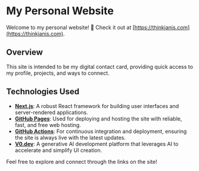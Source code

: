# My Personal Website

Welcome to my personal website! 🌟 Check it out at [https://thinkjanis.com](https://thinkjanis.com).

## Overview
This site is intended to be my digital contact card, providing quick access to my profile, projects, and ways to connect.

## Technologies Used
- **[Next.js](https://nextjs.org)**: A robust React framework for building user interfaces and server-rendered applications.
- **[GitHub Pages](https://pages.github.com)**: Used for deploying and hosting the site with reliable, fast, and free web hosting.
- **[GitHub Actions](https://github.com/features/actions)**: For continuous integration and deployment, ensuring the site is always live with the latest updates.
- **[V0.dev](https://v0.dev)**: A generative AI development platform that leverages AI to accelerate and simplify UI creation.

Feel free to explore and connect through the links on the site!